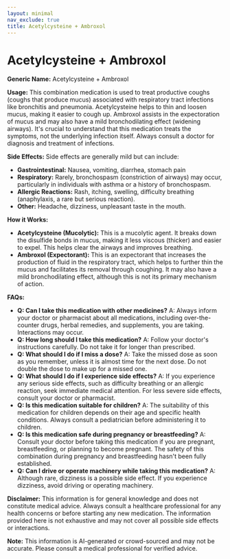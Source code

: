 ```yaml
---
layout: minimal
nav_exclude: true
title: Acetylcysteine + Ambroxol
---
```


# Acetylcysteine + Ambroxol

**Generic Name:** Acetylcysteine + Ambroxol

**Usage:** This combination medication is used to treat productive coughs (coughs that produce mucus) associated with respiratory tract infections like bronchitis and pneumonia.  Acetylcysteine helps to thin and loosen mucus, making it easier to cough up. Ambroxol assists in the expectoration of mucus and may also have a mild bronchodilating effect (widening airways).  It's crucial to understand that this medication treats the symptoms, not the underlying infection itself.  Always consult a doctor for diagnosis and treatment of infections.

**Side Effects:**  Side effects are generally mild but can include:

* **Gastrointestinal:** Nausea, vomiting, diarrhea, stomach pain
* **Respiratory:**  Rarely, bronchospasm (constriction of airways) may occur, particularly in individuals with asthma or a history of bronchospasm.
* **Allergic Reactions:**  Rash, itching, swelling, difficulty breathing (anaphylaxis, a rare but serious reaction).
* **Other:**  Headache, dizziness, unpleasant taste in the mouth.


**How it Works:**

* **Acetylcysteine (Mucolytic):**  This is a mucolytic agent. It breaks down the disulfide bonds in mucus, making it less viscous (thicker) and easier to expel. This helps clear the airways and improves breathing.
* **Ambroxol (Expectorant):**  This is an expectorant that increases the production of fluid in the respiratory tract, which helps to further thin the mucus and facilitates its removal through coughing. It may also have a mild bronchodilating effect, although this is not its primary mechanism of action.

**FAQs:**

* **Q: Can I take this medication with other medicines?** A:  Always inform your doctor or pharmacist about all medications, including over-the-counter drugs, herbal remedies, and supplements, you are taking.  Interactions may occur.
* **Q: How long should I take this medication?** A:  Follow your doctor's instructions carefully.  Do not take it for longer than prescribed.
* **Q: What should I do if I miss a dose?** A:  Take the missed dose as soon as you remember, unless it is almost time for the next dose. Do not double the dose to make up for a missed one.
* **Q: What should I do if I experience side effects?** A: If you experience any serious side effects, such as difficulty breathing or an allergic reaction, seek immediate medical attention.  For less severe side effects, consult your doctor or pharmacist.
* **Q: Is this medication suitable for children?** A:  The suitability of this medication for children depends on their age and specific health conditions.  Always consult a pediatrician before administering it to children.
* **Q:  Is this medication safe during pregnancy or breastfeeding?** A:  Consult your doctor before taking this medication if you are pregnant, breastfeeding, or planning to become pregnant.  The safety of this combination during pregnancy and breastfeeding hasn't been fully established.
* **Q: Can I drive or operate machinery while taking this medication?** A:  Although rare, dizziness is a possible side effect. If you experience dizziness, avoid driving or operating machinery.


**Disclaimer:** This information is for general knowledge and does not constitute medical advice. Always consult a healthcare professional for any health concerns or before starting any new medication.  The information provided here is not exhaustive and may not cover all possible side effects or interactions.


**Note:** This information is AI-generated or crowd-sourced and may not be accurate. Please consult a medical professional for verified advice.